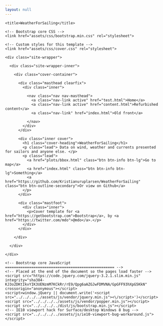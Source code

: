 ```yaml
---
layout: null
---
```


<!-- <!DOCTYPE html> -->
<html lang="en">
  <head>
    <meta charset="utf-8">
    <meta name="viewport" content="width=device-width, initial-scale=1, shrink-to-fit=no">
    <meta name="description" content="">
    <meta name="author" content="">
   <!--  <link rel="icon" href="../../../../favicon.ico"> -->

    <title>WeatherForSailing</title>

    <!-- Bootstrap core CSS -->
    <link href="assets/css/bootstrap.min.css" rel="stylesheet">

    <!-- Custom styles for this template -->
    <link href="assets/css/cover.css" rel="stylesheet">

  </head>

  <body>

    <div class="site-wrapper">

      <div class="site-wrapper-inner">

        <div class="cover-container">

          <div class="masthead clearfix">
            <div class="inner">
 <!--              <h3 class="masthead-brand">Cover</h3> -->
              <nav class="nav nav-masthead">
                <a class="nav-link active" href="test.html">Home</a>
                <a class="nav-link active" href="content.html">Refurbished content</a>
                <a class="nav-link" href="index.html">Old front</a>
 <!--                <a class="nav-link" href="#">Contact</a> -->
              </nav>
            </div>
          </div>

          <div class="inner cover">
            <h1 class="cover-heading">WeatherForSailing</h1>
            <p class="lead"> Data on wind, weather and currents presented for sailors and anyone else. </p>
            <p class="lead">
              <a href="plots/bbox.html" class="btn btn-info btn-lg">Go to map</a>
              <a href="index.html" class="btn btn-info btn-lg">Something</a>
              <a href="https://github.com/Kristianuruplarsen/WeatherForSailing" class="btn btn-outline-secondary">Or view on Github</a>
            </p>
          </div>

          <div class="mastfoot">
            <div class="inner">
              <p>Cover template for <a href="https://getbootstrap.com">Bootstrap</a>, by <a href="https://twitter.com/mdo">@mdo</a>.</p>
            </div>
          </div>

        </div>

      </div>

    </div>

    <!-- Bootstrap core JavaScript
    ================================================== -->
    <!-- Placed at the end of the document so the pages load faster -->
    <script src="https://code.jquery.com/jquery-3.2.1.slim.min.js" integrity="sha384-KJ3o2DKtIkvYIK3UENzmM7KCkRr/rE9/Qpg6aAZGJwFDMVNA/GpGFF93hXpG5KkN" crossorigin="anonymous"></script>
    <script>window.jQuery || document.write('<script src="../../../../assets/js/vendor/jquery.min.js"><\/script>')</script>
    <script src="../../../../assets/js/vendor/popper.min.js"></script>
    <script src="../../../../dist/js/bootstrap.min.js"></script>
    <!-- IE10 viewport hack for Surface/desktop Windows 8 bug -->
    <script src="../../../../assets/js/ie10-viewport-bug-workaround.js"></script>
  </body>
</html>
